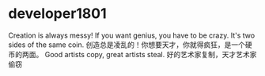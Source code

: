 # developer1801
Creation is always messy! If you want genius, you have to be crazy. It's two sides of the same coin.
创造总是凌乱的！你想要天才，你就得疯狂，是一个硬币的两面。
Good artists copy, great artists steal.
好的艺术家复制，天才艺术家偷窃
